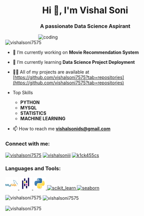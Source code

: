 <h1 align="center">Hi 👋, I'm Vishal Soni</h1>
<h3 align="center">A passionate Data Science Aspirant</h3>

<img align="right" alt="coding" width="400" src="https://media.tenor.com/NOYF3f82b_gAAAAC/programmer.gif">

<p align="left"> <img src="https://komarev.com/ghpvc/?username=vishalsoni7575&label=Profile%20views&color=0e75b6&style=flat" alt="vishalsoni7575" /> </p>

- 🔭 I’m currently working on **Movie Recommendation System**

- 🌱 I’m currently learning **Data Science Project Deployment**

- 👨‍💻 All of my projects are available at [https://github.com/vishalsoni7575?tab=repositories](https://github.com/vishalsoni7575?tab=repositories)

- Top Skills 
     * **PYTHON**
     * **MYSQL** 
     * **STATISTICS** 
     * **MACHINE LEARNING**

- 📫 How to reach me **vishalsonids@gmail.com**

<h3 align="left">Connect with me:</h3>
<p align="left">
<a href="https://linkedin.com/in/vishalsoni7575" target="blank"><img align="center" src="https://raw.githubusercontent.com/rahuldkjain/github-profile-readme-generator/master/src/images/icons/Social/linked-in-alt.svg" alt="vishalsoni7575" height="30" width="40" /></a>
<a href="https://kaggle.com/vishalsoniii" target="blank"><img align="center" src="https://raw.githubusercontent.com/rahuldkjain/github-profile-readme-generator/master/src/images/icons/Social/kaggle.svg" alt="vishalsoniii" height="30" width="40" /></a>
<a href="https://www.hackerrank.com/k1ck455cs" target="blank"><img align="center" src="https://raw.githubusercontent.com/rahuldkjain/github-profile-readme-generator/master/src/images/icons/Social/hackerrank.svg" alt="k1ck455cs" height="30" width="40" /></a>
</p>

<h3 align="left">Languages and Tools:</h3>
<p align="left"> <a href="https://www.mysql.com/" target="_blank" rel="noreferrer"> <img src="https://raw.githubusercontent.com/devicons/devicon/master/icons/mysql/mysql-original-wordmark.svg" alt="mysql" width="40" height="40"/> </a> <a href="https://pandas.pydata.org/" target="_blank" rel="noreferrer"> <img src="https://raw.githubusercontent.com/devicons/devicon/2ae2a900d2f041da66e950e4d48052658d850630/icons/pandas/pandas-original.svg" alt="pandas" width="40" height="40"/> </a> <a href="https://www.python.org" target="_blank" rel="noreferrer"> <img src="https://raw.githubusercontent.com/devicons/devicon/master/icons/python/python-original.svg" alt="python" width="40" height="40"/> </a> <a href="https://scikit-learn.org/" target="_blank" rel="noreferrer"> <img src="https://upload.wikimedia.org/wikipedia/commons/0/05/Scikit_learn_logo_small.svg" alt="scikit_learn" width="40" height="40"/> </a> <a href="https://seaborn.pydata.org/" target="_blank" rel="noreferrer"> <img src="https://seaborn.pydata.org/_images/logo-mark-lightbg.svg" alt="seaborn" width="40" height="40"/> </a> </p>

<p><img align="left" src="https://github-readme-stats.vercel.app/api/top-langs?username=vishalsoni7575&show_icons=true&locale=en&layout=compact" alt="vishalsoni7575" /></p>

<p>&nbsp;<img align="center" src="https://github-readme-stats.vercel.app/api?username=vishalsoni7575&show_icons=true&locale=en" alt="vishalsoni7575" /></p>

<p><img align="center" src="https://github-readme-streak-stats.herokuapp.com/?user=vishalsoni7575&" alt="vishalsoni7575" /></p>
